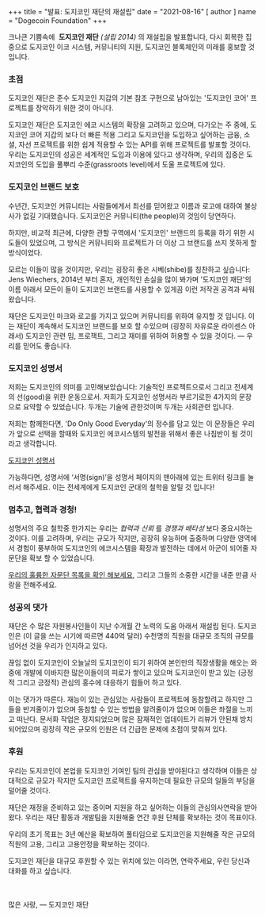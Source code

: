 +++
title = "발표: 도지코인 재단의 재설립"
date = "2021-08-16"
[ author ]
  name = "Dogecoin Foundation"
+++

크나큰 기쁨속에  **도지코인 재단** *(설립 2014)* 의 재설립을 발표합니다, 다시 회복한 집중으로 도지코인 이코 시스템, 커뮤니티의 지원, 도지코인 블록체인의 미래를 홍보할 것 입니다.

### 초점

도지코인 재단은 준수 도지코인 지갑의 기본 참조 구현으로 남아있는 '도지코인 코어' 프로젝트를 장악하기 위한 것이 아니다. 

도지코인 재단은 도지코인 에코 시스템의 확장을 고려하고 있으며, 다가오는 주 중에, 도지코인 코어 지갑의 보다 더 빠른 적용 그리고  도지코인을 도입하고 싶어하는 금융, 소셜, 자선 프로젝트를 위한 쉽게 적용할 수 있는 API를 위해 프로젝트를 발표할 것이다. 우리는 도지코인의  성공은 세계적인 도입과 이용에 있다고 생각하며, 우리의 집중은 도지코인의 도입을 풀뿌리 수준(grassroots level)에서 도울 프로젝트에 있다.

### 도지코인 브랜드 보호

수년간, 도지코인 커뮤니티는 사람들에게서 최선를 믿어왔고 이름과 로고에 대하여 불상사가 없길 기대했습니다. 도지코인은 커뮤니티(the people)의 것임이 당연하다.

하지만, 비교적 최근에, 다양한 관할 구역에서 '도지코인' 브랜드의 등록을 하기 위한 시도들이 있었으며, 그 방식은 커뮤니티와 프로젝트가 더 이상 그 브랜드를 쓰지 못하게 할 방식이었다.

모르는 이들이 많을 것이지만, 우리는 굉장히 좋은 시베(shibe)를 칭찬하고 싶습니다: Jens Wiechers, 2014년 부터 혼자, 개인적인 손실을 많이 봐가며 '도지코인 재단'의 이름 아래서 모든이 들이 도지코인 브랜드를 사용할 수 있게끔 이런 저작권 공격과 싸워왔습니다. 

재단은 도지코인 마크와 로고를 가지고 있으며 커뮤니티를 위하여 유지할 것 입니다. 이는 재단이 계속해서 도지코인 브랜드를 보호 할 수있으며 (굉장히 자유로운 라이센스 아래서) 도지코인 관련 밈, 프로잭트, 그리고 재미를 위하여 허용할 수 있을 것이다. — 우리를 믿어도 좋습니다.

### 도지코인 성명서

저희는 도지코인의 의미를 고민해보았습니다: 기술적인 프로젝트으로서 그리고 전세계의 선(good)을 위한 운동으로서. 저희가 도지코인 성명서라 부르기로한 4가지의 문장으로 요약할 수 있었습니다. 두개는 기술에 관한것이며 두개는 사회관련 입니다.

저희는 함께한다면, 'Do Only Good Everyday'의 정수를 담고 있는 이 문장들은 우리가 앞으로 선택을 할때와 도지코인 에코시스템의 발전을 위해서 좋은 나침반이 될 것이라고 생각합니다.

[도지코인 성명서](/kr/manifesto)

가능하다면, 성명서에 ‘서명(sign)’을 성명서 페이지의 맨아래에 있는 트위터 링크를 눌러서 해주세요. 이는 전세계에게 도지코인 군대의 철학을 알릴 것 입니다!

### 멈추고, 협력과 경청!

성명서의 주요 철학중 한가지는 우리는 *협력과 신뢰* 를 *경쟁과 배타성* 보다 중요시하는 것이다. 이를 고려하며, 우리는 규모가 작지만, 굉장히 유능하며 출중하며 다양한 영역에서 경험이 풍부하여 도지코인의 에코시스템을 확장과 발전하는 데에서 아군이 되어줄 자문단을 확보 할 수 있었습니다.

[우리의 훌륭한 자문단 목록을 확인 해보세요](/kr/about), 그리고 그들의 소중한 시간을 내준 만큼 사랑을 전해주세요.

### 성공의 댓가

재단은 수 많은 자원봉사인들이 지난 수개월 간 노력의 도움 아래서 재설립 된다. 도지코인은 (이 글을 쓰는 시기에 따르면 440억 달러) 수천명의 직원을 대규모 조직의 규모를 넘어선 것을 우리가 인지하고 있다.

끊임 없이 도지코인이 오늘날의 도지코인이 되기 위하여 본인만의 직장생활을 해오는 와중에 개발에 이바지한 많은이들이의 피로가 쌓이고 있으며 도지코인이 받고 있는 (긍정적 그리고 긍정적) 관심의 홍수에 대응하기 힘들어 하고 있다.

이는 댓가가 따른다. 재능이 있는 관심있는 사람들이 프로젝트에 동참할려고 하지만 그들을 반겨줄이가 없으며 동참할 수 있는 방법을 알려줄이가 없으며 이들은 좌절을 느끼고 떠난다. 문서화 작업은 정지되었으며 많은 잠재적인 업데이트가 리뷰가 안된채 방치 되어있으며 굉장히 작은 규모의 인원은 더 긴급한 문제에 초점이 맞춰져 있다.

### 후원

우리는 도지코인이 본업을 도지코인 기여인 팀의 관심을 받야된다고 생각하며 이들은 상대적으로 규모가 작지만 도지코인 프로젝트를 유지하는데 필요한 규모의 일들의 부담을 덜어줄 것이다.

재단은 재정을 준비하고 있는 중이며 지원을 하고 싶어하는 이들의 관심의사연락을 받아왔다. 우리는 재단 활동과 개발팀을 지원해줄 연간 후원 단체를 확보하는 것이 목표이다.

우리의 초기 목표는 3년 예산을 확보하여 풀타임으로 도지코인을 지원해줄 작은 규모의 직원의 고용, 그리고 고용안정을 확보하는 것이다.

도지코인 재단을 대규모 후원할 수 있는 위치에 있는 이라면, 연락주세요, 우린 당신과 대화를 하고 싶습니다.

</br></br>
많은 사랑,  — 도지코인 재단
</br></br>
